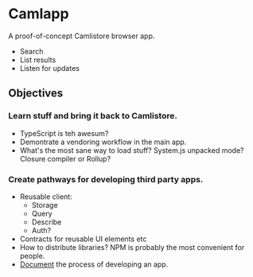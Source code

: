 # Camlapp

A proof-of-concept Camlistore browser app.

- Search
- List results
- Listen for updates

## Objectives
 
### Learn stuff and bring it back to Camlistore.
  - TypeScript is teh awesum?
  - Demontrate a vendoring workflow in the main app.
  - What's the most sane way to load stuff? System.js unpacked mode? Closure compiler or Rollup? 

### Create pathways for developing third party apps.
  - Reusable client:
    - Storage
    - Query
    - Describe
    - Auth?
  - Contracts for reusable UI elements etc
  - How to distribute libraries? NPM is probably the most convenient for people.
  - [Document](https://github.com/camlistore-apps) the process of developing an app.
